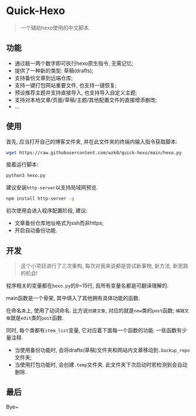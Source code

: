 # Quick-Hexo

> 一个辅助hexo使用的中文脚本.

## 功能

* 通过敲一两个数字即可执行hexo原生指令, 无需记忆;
* 提供了一种新的类型: 草稿(drafts);
* 支持备份文章到远端仓库;
* 支持一键打包网站重要文件, 也支持一键恢复;
* 预设推荐主题并支持直接导入, 也支持导入自定义主题;
* 支持对本地文章/页面/草稿/主题/其他配置文件的直接增添删改;
* ...

## 使用

首先, 应当打开自己的博客文件夹, 并在此文件夹的终端内输入指令获取脚本:

```sh
wget https://raw.githubusercontent.com/wzk0/quick-hexo/main/hexo.py
```

接着运行脚本:

```sh
python3 hexo.py
```

建议安装`http-server`以支持局域网预览.

```sh
npm install http-server -g
```

初次使用会进入程序配置阶段, 建议:

* 文章备份仓库地址格式为ssh而非https;
* 开启自动备份功能.

## 开发

> 这个小项目进行了三次重构, 每次对我来说都是尝试新事物, 新方法, 新思路的机会!

程序相关的变量都在`hexo.py`的9~15行, 且所有变量名都是可翻译理解的.

main函数是一个骨架, 其中填入了其他拥有具体功能的函数.

在命名`类`上, 使用了动词命名. 比方说`创建文章`, 对应的就是`new`类的`post`函数; `编辑文章`就是`edit`类的`post`函数.

同时, 每个类都有`item_list`变量, 它对应着下面每一个函数的功能. 一些函数有少量注释.

* 当使用备份功能时, 会将drafts(草稿)文件夹和网站内文章移动到`.backup_repo`文件夹;
* 当使用打包功能时, 会创建`.temp`文件夹. 此文件夹下次启动时若检测到会自动删除.

## 最后

Bye~